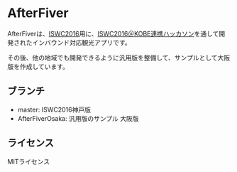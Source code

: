 # AfterFiver

AfterFiverは、[ISWC2016](http://iswc2016.semanticweb.org)用に、[ISWC2016＠KOBE連携ハッカソン](http://www.sigswo.org/papers/iswc2016hackathon)を通して開発されたインバウンド対応観光アプリです。

その後、他の地域でも開発できるように汎用版を整備して、サンプルとして大阪版を作成しています。

## ブランチ

- master: ISWC2016神戸版
- AfterFiverOsaka: 汎用版のサンプル 大阪版

## ライセンス

MITライセンス

